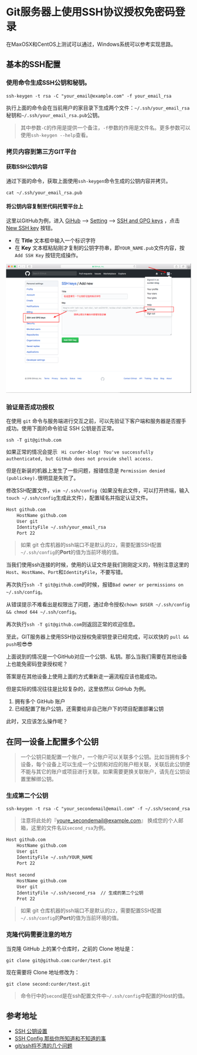 # Git服务器上使用SSH协议授权免密码登录

在MaxOSX和CentOS上测试可以通过，Windows系统可以参考实现思路。

## 基本的SSH配置

### 使用命令生成SSH公钥和秘钥。

```
ssh-keygen -t rsa -C "your_email@example.com" -f your_email_rsa
```

执行上面的命令会在当前用户的家目录下生成两个文件：`~/.ssh/your_email_rsa`秘钥和`~/.ssh/your_email_rsa.pub`公钥。

> 其中参数`-C`的作用是提供一个备注，`-f`参数的作用是文件名。更多参数可以使用`ssh-keygen --help`查看。

### 拷贝内容到第三方GIT平台

#### 获取SSH公钥内容

通过下面的命令，获取上面使用`ssh-keygen`命令生成的公钥内容并拷贝。

```
cat ~/.ssh/your_email_rsa.pub
```

#### 将公钥内容复制至代码托管平台上

这里以GitHub为例，进入 [GiHub](https://github.com/) --> [Setting](https://github.com/settings/profile) --> [SSH and GPG keys](https://github.com/settings/keys) ，点击 [New SSH key](https://github.com/settings/ssh/new) 按钮。

- 在 **Title** 文本框中输入一个标识字符
- 在 **Key** 文本框粘贴刚才复制的公钥字符串，即`YOUR_NAME.pub`文件内容，按 `Add SSH Key` 按钮完成操作。

![将公钥内容复制到代码托管平台](/assets/github-save-ssh-key.png)

### 验证是否成功授权

在使用 `git` 命令与服务端进行交互之前，可以先验证下客户端和服务器是否握手成功。使用下面的命令验证 SSH 公钥是否正常。

```
ssh -T git@github.com
```

如果正常的情况会提示 ` Hi curder-blog! You've successfully authenticated, but GitHub does not provide shell access.`

但是在新装的机器上发生了一些问题，报错信息是 `Permission denied (publickey).`很明显是失败了。

修改SSH配置文件，`vim ~/.ssh/config`（如果没有此文件，可以打开终端，输入`touch ~/.ssh/config`生成此文件），配置域名并指定认证文件。

```
Host github.com
    HostName github.com
    User git
    IdentityFile ~/.ssh/your_email_rsa
    Port 22
```
> 如果 git 仓库机器的ssh端口不是默认的`22`，需要配置SSH配置`~/.ssh/config`的**Port**的值为当前环境的值。

当我们使用ssh连接的时候，使用的认证文件是我们刚刚定义的，特别注意这里的`Host`、`HostName`、`Port`和`IdentityFile`，不要写错。

再次执行`ssh -T git@github.com`的时候，报错`Bad owner or permissions on ~/.ssh/config`。

从错误提示不难看出是权限出了问题，通过命令授权`chown $USER ~/.ssh/config && chmod 644 ~/.ssh/config`。

再次执行`ssh -T git@github.com`则返回正常的欢迎信息。

至此，GIT服务器上使用SSH协议授权免密钥登录已经完成，可以欢快的 `pull && push`啦😎😎

上面说到的情况是一个GitHub对应一个公钥、私钥。那么当我们需要在其他设备上也能免密码登录授权呢？

答案是在其他设备上使用上面的方式重新走一遍流程应该也能成功。

但是实际的情况往往是比较复杂的，这里依然以 GitHub 为例。

1. 拥有多个 GitHub 账户
2. 已经配置了账户公钥，还需要给非自己账户下的项目配置部署公钥

此时，又应该怎么操作呢？

## 在同一设备上配置多个公钥

> 一个公钥只能配置一个账户，一个账户可以关联多个公钥。比如当拥有多个设备，每个设备上可以生成一个公钥和对应的账户相关联，关联后此公钥便不能与其它的账户或项目进行关联。如果需要更换关联账户，请先在公钥设置里解绑公钥。

### 生成第二个公钥

```
ssh-keygen -t rsa -C "your_secondemail@email.com" -f ~/.ssh/second_rsa
```

> 注意将此处的『youre_secondemail@example.com』 换成您的个人邮箱，这里的文件名以`second_rsa`为例。

```
Host github.com
    HostName github.com
    User git
    IdentityFile ~/.ssh/YOUR_NAME
    Port 22

Host second
    HostName github.com
    User git
    IdentityFile ~/.ssh/second_rsa  // 生成的第二个公钥
    Prot 22
```
> 如果 git 仓库机器的ssh端口不是默认的`22`，需要配置SSH配置`~/.ssh/config`的**Port**的值为当前环境的值。

### 克隆代码需要注意的地方

当克隆 GitHub 上的某个仓库时，之前的 Clone 地址是：

```
git clone git@github.com:curder/test.git
```

现在需要将 Clone 地址修改为：

```
git clone second:curder/test.git
```

> 命令行中的`second`是在ssh配置文件中`~/.ssh/config`中配置的Host的值。

## 参考地址

- [SSH 公钥设置](https://coding.net/help/doc/git/ssh-key.html)
- [SSH Config 那些你所知道和不知道的事](https://deepzz.com/post/how-to-setup-ssh-config.html)
- [git/ssh捋不清的几个问题](http://www.cnblogs.com/hustskyking/p/problems-in-git-when-ssh.html)